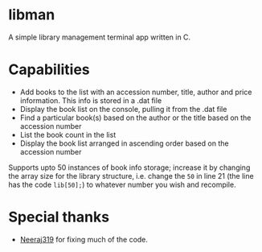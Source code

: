 # libman

A simple library management terminal app written in C.

# Capabilities

- Add books to the list with an accession number, title, author and price information. This info is stored in a .dat file
- Display the book list on the console, pulling it from the .dat file
- Find a particular book(s) based on the author or the title based on the accession number
- List the book count in the list
- Display the book list arranged in ascending order based on the accession number

Supports upto 50 instances of book info storage; increase it by changing the array size for the library structure, i.e. change the `50` in line 21 (the line has the code `lib[50];`) to whatever number you wish and recompile.

# Special thanks

- [Neeraj319](https://github.com/Neeraj319) for fixing much of the code.
